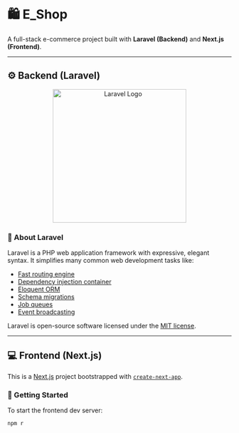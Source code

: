 # 🛍️ E_Shop

A full-stack e-commerce project built with **Laravel (Backend)** and **Next.js (Frontend)**.

---

## ⚙️ Backend (Laravel)

<p align="center">
  <a href="https://laravel.com" target="_blank">
    <img src="https://raw.githubusercontent.com/laravel/art/master/logo-lockup/5%20SVG/2%20CMYK/1%20Full%20Color/laravel-logolockup-cmyk-red.svg" width="300" alt="Laravel Logo">
  </a>
</p>

### 🧠 About Laravel

Laravel is a PHP web application framework with expressive, elegant syntax. It simplifies many common web development tasks like:

- [Fast routing engine](https://laravel.com/docs/routing)
- [Dependency injection container](https://laravel.com/docs/container)
- [Eloquent ORM](https://laravel.com/docs/eloquent)
- [Schema migrations](https://laravel.com/docs/migrations)
- [Job queues](https://laravel.com/docs/queues)
- [Event broadcasting](https://laravel.com/docs/broadcasting)

Laravel is open-source software licensed under the [MIT license](https://opensource.org/licenses/MIT).

---

## 💻 Frontend (Next.js)

This is a [Next.js](https://nextjs.org) project bootstrapped with [`create-next-app`](https://nextjs.org/docs/app/api-reference/cli/create-next-app).

### 🚀 Getting Started

To start the frontend dev server:

```bash
npm r

